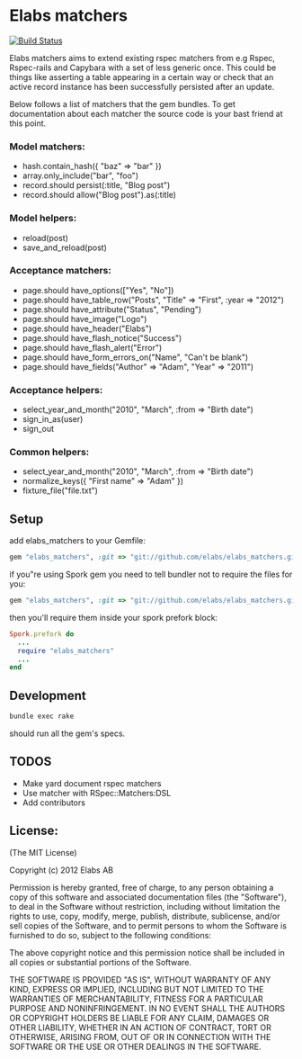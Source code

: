 # Elabs matchers

[![Build Status](https://secure.travis-ci.org/elabs/elabs_matchers.png)](http://travis-ci.org/elabs/elabs_matchers)

Elabs matchers aims to extend existing rspec matchers from e.g Rspec, Rspec-rails and Capybara with a set
of less generic once. This could be things like asserting a table appearing in a certain way or check that
an active record instance has been successfully persisted after an update.

Below follows a list of matchers that the gem bundles. To get documentation about each matcher the source code is
your bast friend at this point.

### Model matchers:
* hash.contain_hash({ "baz" => "bar" })
* array.only_include("bar", "foo")
* record.should persist(:title, "Blog post")
* record.should allow("Blog post").as(:title)

### Model helpers:
* reload(post)
* save\_and_reload(post)

### Acceptance matchers:
* page.should have_options(["Yes", "No"])
* page.should have\_table_row("Posts", "Title" => "First", :year => "2012")
* page.should have\_attribute("Status", "Pending")
* page.should have\_image("Logo")
* page.should have\_header("Elabs")
* page.should have\_flash_notice("Success")
* page.should have\_flash_alert("Error")
* page.should have\_form\_errors_on("Name", "Can't be blank")
* page.should have\_fields("Author" => "Adam", "Year" => "2011")

### Acceptance helpers:
* select\_year\_and_month("2010", "March", :from => "Birth date")
* sign\_in_as(user)
* sign_out

### Common helpers:
* select\_year\_and_month("2010", "March", :from => "Birth date")
* normalize_keys({ "First name" => "Adam" })
* fixture_file("file.txt")

## Setup

add elabs_matchers to your Gemfile:

```ruby
gem "elabs_matchers", :git => "git://github.com/elabs/elabs_matchers.git"
```

if you"re using Spork gem you need to tell bundler not to require the files for you:

```ruby
gem "elabs_matchers", :git => "git://github.com/elabs/elabs_matchers.git", :require => false
```

then you'll require them inside your spork prefork block:

```ruby
Spork.prefork do
  ...
  require "elabs_matchers"
  ...
end
```

## Development

```bash
bundle exec rake
```

should run all the gem's specs.

## TODOS
 * Make yard document rspec matchers
 * Use matcher with RSpec::Matchers:DSL
 * Add contributors

## License:

 (The MIT License)

 Copyright (c) 2012 Elabs AB

 Permission is hereby granted, free of charge, to any person obtaining
 a copy of this software and associated documentation files (the
 "Software"), to deal in the Software without restriction, including
 without limitation the rights to use, copy, modify, merge, publish,
 distribute, sublicense, and/or sell copies of the Software, and to
 permit persons to whom the Software is furnished to do so, subject to
 the following conditions:

 The above copyright notice and this permission notice shall be
 included in all copies or substantial portions of the Software.

 THE SOFTWARE IS PROVIDED "AS IS", WITHOUT WARRANTY OF ANY KIND,
 EXPRESS OR IMPLIED, INCLUDING BUT NOT LIMITED TO THE WARRANTIES OF
 MERCHANTABILITY, FITNESS FOR A PARTICULAR PURPOSE AND NONINFRINGEMENT.
 IN NO EVENT SHALL THE AUTHORS OR COPYRIGHT HOLDERS BE LIABLE FOR ANY
 CLAIM, DAMAGES OR OTHER LIABILITY, WHETHER IN AN ACTION OF CONTRACT,
 TORT OR OTHERWISE, ARISING FROM, OUT OF OR IN CONNECTION WITH THE
 SOFTWARE OR THE USE OR OTHER DEALINGS IN THE SOFTWARE.